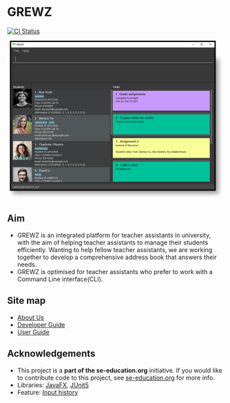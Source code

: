 # GREWZ
[![CI Status](https://github.com/se-edu/addressbook-level3/workflows/Java%20CI/badge.svg)](https://github.com/AY2223S1-CS2103T-W12-4/tp/actions)

![Ui](docs/images/Ui.png)

## Aim
- GREWZ is an integrated platform for teacher assistants in university, with the aim of helping teacher assistants to manage their students efficiently.
Wanting to help fellow teacher assistants, we are working together to develop a comprehensive address book that answers their needs.
- GREWZ is optimised for teacher assistants who prefer to work with a Command Line interface(CLI).

## Site map
- [About Us](docs/AboutUs.md)
- [Developer Guide](docs/DeveloperGuide.md)
- [User Guide](UserGuide.md)

## Acknowledgements

- This project is a **part of the se-education.org** initiative. If you would like to contribute code to this project, see [se-education.org](https://se-education.org#https://se-education.org/#contributing) for more info.
- Libraries: [JavaFX](https://openjfx.io/), [JUnit5](https://junit.org/junit5/)
- Feature: [Input history](https://github.com/AY2122S2-CS2103T-W13-3/tp)
